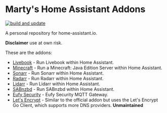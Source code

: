 # Marty's Home Assistant Addons

[![build and update](https://github.com/evilmarty/hassio-addons/actions/workflows/build-update.yml/badge.svg)](https://github.com/evilmarty/hassio-addons/actions/workflows/build-update.yml)

A personal repository for home-assistant.io.

**Disclaimer** use at own risk.

These are the addons:

* [Livebook](livebook/README.md) - Run Livebook within Home Assistant.
* [Minecraft](minecraft/README.md) - Run a Minecraft: Java Edition Server within Home Assistant.
* [Sonarr](sonarr/README.md) - Run Sonarr within Home Assistant.
* [Radarr](radarr/README.md) - Run Radarr within Home Assistant.
* [Lidarr](lidarr/README.md) - Run Lidarr within Home Assistant.
* [SABnzbd](sabnzbd/README.md) - Run SABnzbd within Home Assistant.
* [Eufy Security](eufy-security/README.md) - Eufy Security MQTT Gateway.
* [Let's Encrypt](letsencrypt/README.md) - Similar to the official addon but uses the Let's Encrypt Go Client, which supports more DNS providers. **Unmaintained**
